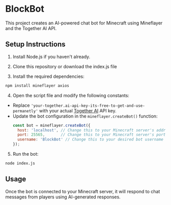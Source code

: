 # BlockBot

This project creates an AI-powered chat bot for Minecraft using Mineflayer and the Together AI API.

## Setup Instructions

1. Install Node.js if you haven't already.

2. Clone this repository or download the index.js file

3. Install the required dependencies:
```bash
npm install mineflayer axios
```

4. Open the script file and modify the following constants:

- Replace `'your-together.ai-api-key-its-free-to-get-and-use-permanetly'` with your actual [Together AI](https://api.together.ai) API key.
- Update the bot configuration in the `mineflayer.createBot()` function:
  ```javascript
  const bot = mineflayer.createBot({
    host: 'localhost', // Change this to your Minecraft server's address
    port: 25565,       // Change this to your Minecraft server's port
    username: 'BlockBot' // Change this to your desired bot username
  });
  ```

5. Run the bot:
```bash
node index.js
```

## Usage

Once the bot is connected to your Minecraft server, it will respond to chat messages from players using AI-generated responses.
